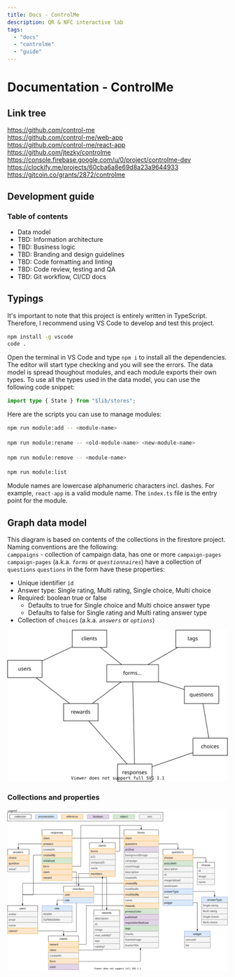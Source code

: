 ```yaml
---
title: Docs - ControlMe
description: QR & NFC interactive lab
tags:
  - "docs"
  - "controlme"
  - "guide"
---
```


# Documentation - ControlMe

## Link tree

https://github.com/control-me  
https://github.com/control-me/web-app  
https://github.com/control-me/react-app  
https://github.com/jtezky/controlme  
https://console.firebase.google.com/u/0/project/controlme-dev  
https://clockify.me/projects/60cba6a8e69d8a23a9644933  
https://gitcoin.co/grants/2872/controlme  

## Development guide

### Table of contents
- Data model
- TBD: Information architecture
- TBD: Business logic
- TBD: Branding and design guidelines
- TBD: Code formatting and linting
- TBD: Code review, testing and QA
- TBD: Git workflow, CI/CD docs

## Typings
It's important to note that this project is entirely written in TypeScript. Therefore, I recommend using VS Code
to develop and test this project. 
```bash
npm install -g vscode
code .
```
Open the terminal in VS Code and type `npm i` to install all the dependencies.
The editor will start type checking and you will see the errors.
The data model is spread thoughout modules, and each module exports their own types.
To use all the types used in the data model, you can use the following code snippet:
```typescript
import type { State } from "$lib/stores";
```

Here are the scripts you can use to manage modules:
```bash
npm run module:add -- <module-name>

npm run module:rename -- <old-module-name> <new-module-name>

npm run module:remove -- <module-name>

npm run module:list
```
Module names are lowercase alphanumeric characters incl. dashes. For example, `react-app` is a valid module name.
The `index.ts` file is the entry point for the module. 

## Graph data model
This diagram is based on contents of the collections in the firestore project. 
Naming conventions are the following:  
`camppaigns` - collection of campaign data, has one or more `campaign-pages`
`campaign-pages` (a.k.a. _`forms`_ or _`questionnaires`_) have a collection of `questions`
`questions` in the form have these properties:
- Unique identifier `id`
- Answer type: Single rating, Multi rating, Single choice, Multi choice
- Required: boolean true or false
  - Defaults to true for Single choice and Multi choice answer type
  - Defaults to false for Single rating and Multi rating answer type
- Collection of `choices` (a.k.a. _`answers`_ or _`options`_)

![Diagram](./docs/data-model.svg)

### Collections and properties

![Diagram](./docs/data-model-props.svg)
